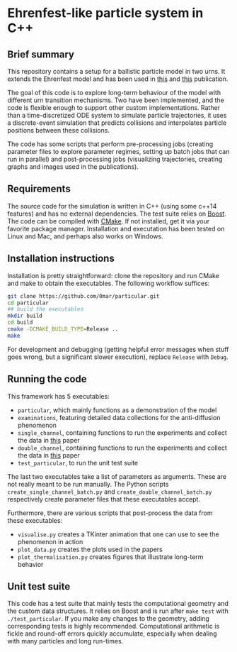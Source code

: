 # Ehrenfest-like particle system in C++

## Brief summary
This repository contains a setup for a ballistic particle model in two urns. It extends the Ehrenfest model and has been used in [this][1] and [this][2] publication.

The goal of this code is to explore long-term behaviour of the model with different urn transition mechanisms. Two have been implemented, and the code is flexible enough to support other custom implementations.
Rather than a time-discretized ODE system to simulate particle trajectories, it uses a discrete-event simulation that predicts collisions and interpolates particle positions between these collisions.

The code has some scripts that perform pre-processing jobs (creating parameter files to explore parameter regimes, setting up batch jobs that can run in parallel) and post-processing jobs (visualizing trajectories, creating graphs and images used in the publications).

## Requirements
The source code for the simulation is written in C++ (using some c++14 features) and has no external dependencies. The test suite relies on [Boost][3].
The code can be compiled with [CMake][4]. If not installed, get it via your favorite package manager.
Installation and executation has been tested on Linux and Mac, and perhaps also works on Windows.

## Installation instructions
Installation is pretty straightforward: clone the repository and run CMake and make to obtain the executables. The following workflow suffices:
```bash
git clone https://github.com/0mar/particular.git
cd particular
## build the executables
mkdir build
cd build
cmake -DCMAKE_BUILD_TYPE=Release ..
make
```
For development and debugging (getting helpful error messages when stuff goes wrong, but a significant slower execution), replace `Release` with `Debug`.

## Running the code
This framework has 5 executables:
 - `particular`, which mainly functions as a demonstration of the model
 - `examinations`, featuring detailed data collections for the anti-diffusion phenomenon
 - `single_channel`, containing functions to run the experiments and collect the data in [this][1] paper
 - `double_channel`, containing functions to run the experiments and collect the data in [this][2] paper
 - `test_particular`, to run the unit test suite

The last two executables take a list of parameters as arguments. These are not really meant to be run manually.
The Python scripts `create_single_channel_batch.py` and `create_double_channel_batch.py` respectively create parameter files that these executables accept.

Furthermore, there are various scripts that post-process the data from these executables:
 - `visualise.py` creates a TKinter animation that one can use to see the phenomenon in action
 - `plot_data.py` creates the plots used in the papers
 - `plot_thermalisation.py` creates figures that illustrate long-term behavior

## Unit test suite
This code has a test suite that mainly tests the computational geometry and the custom data structures. It relies on Boost and is run after `make test` with `./test_particular`. If you make any changes to the geometry, adding corresponding tests is highly recommended. Computational arithmetic is fickle and round-off errors quickly accumulate, especially when dealing with many particles and long run-times.

[1]: https://doi.org/10.1088/1751-8121/ab94ec
[2]: https://doi.org/10.1103/PhysRevE.103.032119
[3]: https://www.boost.org/
[4]: https://cmake.org/
